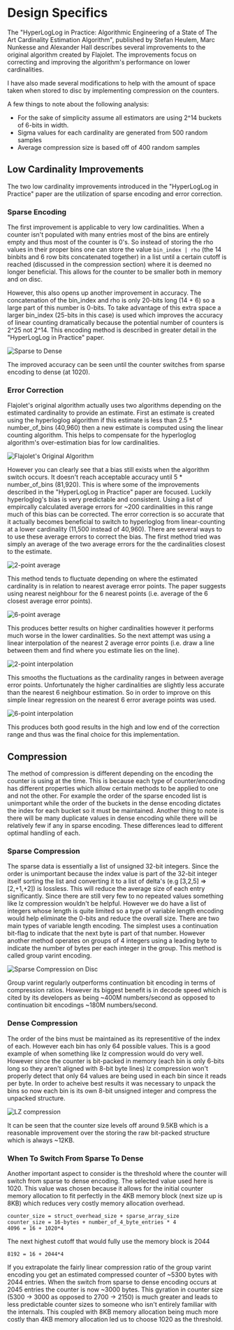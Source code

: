 # Design Specifics

The "HyperLogLog in Practice: Algorithmic Engineering of a State of The Art Cardinality Estimation Algorithm", published by Stefan Heulem, Marc Nunkesse and Alexander Hall describes several improvements to the original algorithm created by Flajolet. The improvements focus on correcting and improving the algorithm's performance on lower cardinalities.

I have also made several modifications to help with the amount of space taken when stored to disc by implementing compression on the counters.

A few things to note about the following analysis:

  * For the sake of simplicity assume all estimators are using 2^14 buckets of 6-bits in width.
  * Sigma values for each cardinality are generated from 500 random samples
  * Average compression size is based off of 400 random samples

## Low Cardinality Improvements
The two low cardinality improvements introduced in the "HyperLogLog in Practice" paper are the utilization of sparse encoding and error correction.

### Sparse Encoding
The first improvement is applicable to very low cardinalities. When a counter isn't populated with many entries most of the bins are entirely empty and thus most of the counter is 0's. So instead of storing the rho values in their proper bins one can store the value `bin_index | rho` (the 14 binbits and 6 row bits concatenated together) in a list until a certain cutoff is reached (discussed in the compression section) where it is deemed no longer beneficial. This allows for the counter to be smaller both in memory and on disc.

However, this also opens up another improvement in accuracy. The concatenation of the bin_index and rho is only 20-bits long (14 + 6) so a large part of this number is 0-bits. To take advantage of this extra space a larger bin_index (25-bits in this case) is used which improves the accuracy of linear counting dramatically because the potential number of counters is 2^25 not 2^14. This encoding method is described in greater detail in the "HyperLogLog in Practice" paper.

![Sparse to Dense](documentation/sparse_to_dense_final.png?raw=true)

The improved accuracy can be seen until the counter switches from sparse encoding to dense (at 1020).

### Error Correction
Flajolet's original algorithm actually uses two algorithms depending on the estimated cardinality to provide an estimate. First an estimate is created using the hyperloglog algorithm if this estimate is less than 2.5 * number_of_bins (40,960) then a new estimate is computed using the linear counting algorithm. This helps to compensate for the hyperloglog algorithm's over-estimation bias for low cardinalities.

![Flajolet's Original Algorithm](documentation/original_algorithm.png?raw=true)

However you can clearly see that a bias still exists when the algorithm switch occurs. It doesn't reach acceptable accuracy until 5 * number_of_bins (81,920). This is where some of the improvements described in the "HyperLogLog in Practice" paper are focused. Luckily hyperloglog's bias is very predictable and consistent. Using a list of empircally calculated average errors for ~200 cardinalities in this range much of this bias can be corrected. The error correction is so accurate that it actually becomes beneficial to switch to hyperloglog from linear-counting at a lower cardinality (11,500 instead of 40,960). There are several ways to to use these average errors to correct the bias. The first method tried was simply an average of the two average errors for the the cardinalities closest to the estimate.

![2-point average](documentation/2-point_average.png?raw=true)

This method tends to fluctuate depending on where the estimated cardinality is in relation to nearest average error points. The paper suggests using nearest neighbour for the 6 nearest points (i.e. average of the 6 closest average error points).

![6-point average](documentation/6-point_average.png?raw=true)

This produces better results on higher cardinalities however it performs much worse in the lower cardinalities. So the next attempt was using a linear interpolation of the nearest 2 average error points (i.e. draw a line between them and find where you estimate lies on the line).

![2-point interpolation](documentation/2-point_interpolation.png?raw=true)

This smooths the fluctuations as the cardinality ranges in between average error points. Unfortunately the higher cardinalities are slightly less accurate than the nearest 6 neighbour estimation. So in order to improve on this simple linear regression on the nearest 6 error average points was used.

![6-point interpolation](documentation/final_choice.png?raw=true)

This produces both good results in the high and low end of the correction range and thus was the final choice for this implementation.

## Compression
The method of compression is different depending on the encoding the counter is using at the time. This is because each type of counter/encoding has different properties which allow certain methods to be applied to one and not the other. For example the order of the sparse encoded list is unimportant while the order of the buckets in the dense encoding dictates the index for each bucket so it must be maintained. Another thing to note is there will be many duplicate values in dense encoding while there will be relatively few if any in sparse encoding. These differences lead to different optimal handling of each.

### Sparse Compression
The sparse data is essentially a list of unsigned 32-bit integers. Since the order is unimportant because the index value is part of the 32-bit integer itself sorting the list and converting it to a list of delta's (e.g [3,2,5] => [2,+1,+2]) is lossless. This will reduce the average size of each entry significantly. Since there are still very few to no repeated values something like lz compression wouldn't be helpful. However we do have a list of integers whose length is quite limited so a type of variable length encoding would help eliminate the 0-bits and reduce the overall size. There are two main types of variable length encoding. The simplest uses a continuation bit-flag to indicate that the next byte is part of that number. However another method operates on groups of 4 integers using a leading byte to indicate the number of bytes per each integer in the group. This method is called group varint encoding.

![Sparse Compression on Disc](documentation/sparse_compression_size.png?raw=true)

Group varint regularly outperforms continuation bit encoding in terms of compression ratios. However its biggest benefit is in decode speed which is cited by its developers as being ~400M numbers/second as opposed to continuation bit encodings ~180M numbers/second.

### Dense Compression
The order of the bins must be maintained as its representitive of the index of each. However each bin has only 64 possible values. This is a good example of when something like lz compression would do very well. However since the counter is bit-packed in memory (each bin is only 6-bits long so they aren't aligned with 8-bit byte lines) lz compression won't properly detect that only 64 values are being used in each bin since it reads per byte. In order to acheive best results it was necessary to unpack the bins so now each bin is its own 8-bit unsigned integer and compress the unpacked structure.

![LZ compression](documentation/lz_compression.png?raw=true)

It can be seen that the counter size levels off around 9.5KB which is a reasonable improvement over the storing the raw bit-packed structure which is always ~12KB.

### When To Switch From Sparse To Dense
Another important aspect to consider is the threshold where the counter will switch from sparse to dense encoding. The selected value used here is 1020. This value was chosen because it allows for the initial counter memory allocation to fit perfectly in the 4KB memory block (next size up is 8KB) which reduces very costly memory allocation overhead.

```
counter_size = struct_overhead_size + sparse_array_size
counter_size = 16-bytes + number_of_4_byte_entries * 4
4096 = 16 + 1020*4
```

The next highest cutoff that would fully use the memory block is 2044

```
8192 = 16 + 2044*4
```

If you extrapolate the fairly linear compression ratio of the group varint encoding you get an estimated compressed counter of ~5300 bytes with 2044 entries. When the switch from sparse to dense encoding occurs at 2045 entries the counter is now ~3000 bytes. This gyration in counter size (5300 -> 3000 as opposed to 2700 -> 2150) is much greater and leads to less predictable counter sizes to someone who isn't entirely familiar with the internals. This coupled with 8KB memory allocation being much more costly than 4KB memory allocation led us to choose 1020 as the threshold.
